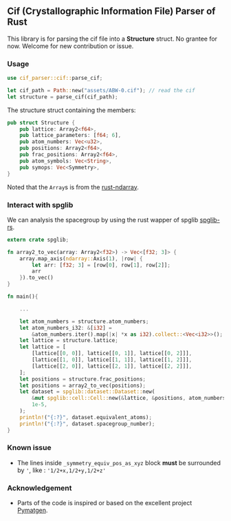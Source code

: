 ## Cif (Crystallographic Information File) Parser of Rust

This library is for parsing the cif file into a **Structure** struct. No grantee for now. Welcome for new contribution or issue.


### Usage

```rust
use cif_parser::cif::parse_cif;

let cif_path = Path::new("assets/ABW-0.cif"); // read the cif 
let structure = parse_cif(cif_path);
```

The structure struct containing the members:
```rust
pub struct Structure {
    pub lattice: Array2<f64>,
    pub lattice_parameters: [f64; 6],
    pub atom_numbers: Vec<u32>,
    pub positions: Array2<f64>,
    pub frac_positions: Array2<f64>,
    pub atom_symbols: Vec<String>,
    pub symops: Vec<Symmetry>,
}
```
Noted that the `Array`s is from the [rust-ndarray](https://github.com/rust-ndarray/ndarray).

### Interact with spglib

We can analysis the spacegroup by using the rust wapper of spglib [spglib-rs](https://github.com/spglib/spglib-rs).

```rust
extern crate spglib;

fn array2_to_vec(array: Array2<f32>) -> Vec<[f32; 3]> {
    array.map_axis(ndarray::Axis(1), |row| {
        let arr: [f32; 3] = [row[0], row[1], row[2]];
        arr
    }).to_vec()
}

fn main(){

    ...

    let atom_numbers = structure.atom_numbers;
    let atom_numbers_i32: &[i32] =
        &atom_numbers.iter().map(|x| *x as i32).collect::<Vec<i32>>();
    let lattice = structure.lattice;
    let lattice = [
        [lattice[[0, 0]], lattice[[0, 1]], lattice[[0, 2]]],
        [lattice[[1, 0]], lattice[[1, 1]], lattice[[1, 2]]],
        [lattice[[2, 0]], lattice[[2, 1]], lattice[[2, 2]]],
    ];
    let positions = structure.frac_positions;
    let positions = array2_to_vec(positions);
    let dataset = spglib::dataset::Dataset::new(
        &mut spglib::cell::Cell::new(&lattice, &positions, atom_numbers_i32),
        1e-5,
    );
    println!("{:?}", dataset.equivalent_atoms);
    println!("{:?}", dataset.spacegroup_number);
}
```


### Known issue

+ The lines inside `_symmetry_equiv_pos_as_xyz` block **must** be surrounded by `'`, like : `'1/2+x,1/2+y,1/2+z'`

### Acknowledgement

+ Parts of the code is inspired or based on the excellent project [Pymatgen](https://github.com/materialsproject/pymatgen). 
